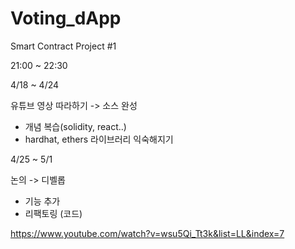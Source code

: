 # Voting_dApp

Smart Contract Project #1

21:00 ~ 22:30

4/18 ~ 4/24

유튜브 영상 따라하기 -> 소스 완성
 - 개념 복습(solidity, react..)
 - hardhat, ethers 라이브러리 익숙해지기


4/25 ~ 5/1

논의 -> 디벨롭
 - 기능 추가
 - 리팩토링 (코드)

https://www.youtube.com/watch?v=wsu5Qi_Tt3k&list=LL&index=7
